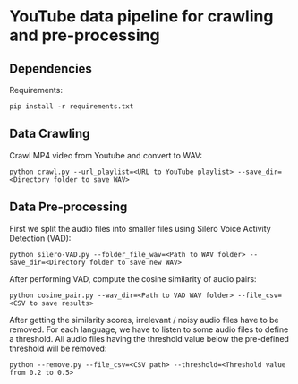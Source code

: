 
# YouTube data pipeline for crawling and pre-processing

## Dependencies

Requirements:
```
pip install -r requirements.txt
```

## Data Crawling

Crawl MP4 video from Youtube and convert to WAV:
```
python crawl.py --url_playlist=<URL to YouTube playlist> --save_dir=<Directory folder to save WAV>
```

## Data Pre-processing

First we split the audio files into smaller files using Silero Voice Activity Detection (VAD):
```
python silero-VAD.py --folder_file_wav=<Path to WAV folder> --save_dir=<Directory folder to save new WAV>
```
After performing VAD, compute the cosine similarity of audio pairs:
```
python cosine_pair.py --wav_dir=<Path to VAD WAV folder> --file_csv=<CSV to save results>
```
After getting the similarity scores, irrelevant / noisy audio files have to be removed. For each language, we have to listen to some audio files to define a threshold.
All audio files having the threshold value below the pre-defined threshold will be removed: 
```
python --remove.py --file_csv=<CSV path> --threshold=<Threshold value from 0.2 to 0.5>
```
